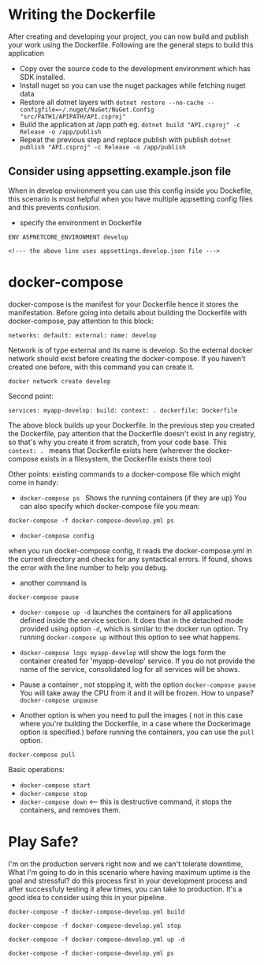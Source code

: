 # Writing the Dockerfile
After creating and developing your project, you can now build and publish your work using the Dockerfile.
Following are the general steps to build this application
- Copy over the source code to the development environment which has SDK installed.
- Install nuget so you can use the nuget packages while fetching nuget data
- Restore all dotnet layers with `dotnet restore --no-cache --configfile=~/.nuget/NuGet/NuGet.Config "src/PATH1/APIPATH/API.csproj"`
- Build the application at /app path eg. `dotnet build "API.csproj" -c Release -o /app/publish`
- Repeat the previous step and replace publish with publish `dotnet publish "API.csproj" -c Release -o /app/publish`

## Consider using appsetting.example.json file
When in develop environment you can use this config inside you Dockefile, this scenario is most helpful when you have multiple appsetting config files and this prevents confusion. 
- specify the environment in Dockerfile

`ENV ASPNETCORE_ENVIRONMENT develop`

`<!--- the above line uses appsettings.develop.json file --->`

# docker-compose
docker-compose is the manifest for your Dockerfile hence it stores the manifestation. Before going into details about building the Dockerfile with docker-compose, 
pay attention to this block:

`networks:
  default:
    external:
      name: develop`

Network is of type external and its name is develop. So the external docker network should exist before creating the docker-compose. If you haven't created one before, with this command you can create it.

`docker network create develop`


Second point:

`services:
  myapp-develop:
    build:
      context: .
      dockerfile: Dockerfile`
      
The above block builds up your Dockerfile. In the previous step you created the Dockerfile, pay attention that the Dockerfile doesn't exist in any registry, so that's why you create it from scratch, from your code base. 
This `context: . ` means that Dockerfile exists here (wherever the docker-compose exists in a filesystem, the Dockerfile exists there too)


Other points:
existing commands to a docker-compose file which might come in handy:

- `docker-compose ps `
Shows the running containers (if they are up)
You can also specify which docker-compose file you mean:

`docker-compose -f docker-compose-develop.yml ps `


- `docker-compose config`

when you run docker-compose config, it reads the docker-compose.yml in the current directory and checks for any syntactical errors. If found, shows the error with the line number to help you debug.


- another command is 

`docker-compose pause `


- `docker-compose up -d` 
launches the containers for all applications defined inside the service section. It does that in the detached mode provided using option `-d`, which is similar to the docker run option. Try running `docker-compose up` without this option to see what happens.


- `docker-compose logs myapp-develop`
will show the logs form the container created for 'myapp-develop' service. If you do not provide the name of the service, consolidated log for all services will be shows.


- Pause a container , not stopping it, with the option `docker-compose pause`
You will take away the CPU from it and it will be frozen. 
How to unpase? `docker-compose unpause`


- Another option is when you need to pull the images ( not in this case where you're building the Dockerfile, in a case where the Dockerimage option is specified.) before running the containers, you can use the `pull` option.

`docker-compose pull`

Basic operations:
- `docker-compose start`
- `docker-compose stop`
- `docker-compose down` <-- this is destructive command, it stops the containers, and removes them.


# Play Safe?
I'm on the production servers right now and we can't tolerate downtime, What I'm going to do in this scenario where having maximum uptime is the goal and stressful?
do this process first in your development process and after successfuly testing it afew times, you can take to production. It's a good idea to consider using this in your pipeline.

`docker-compose -f docker-compose-develop.yml build`

`docker-compose -f docker-compose-develop.yml stop`

`docker-compose -f docker-compose-develop.yml up -d`

`docker-compose -f docker-compose-develop.yml ps`
